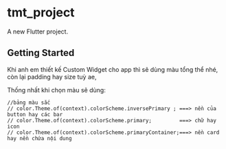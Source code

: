 # tmt_project

A new Flutter project.

## Getting Started

Khi anh em thiết kế Custom Widget cho app thì sẽ dùng màu tổng thể nhé, còn lại padding hay size tuỳ ae,

Thống nhất khi chọn màu sẽ dùng: 
    
    //bảng màu sắc
    // color.Theme.of(context).colorScheme.inversePrimary ; ===> nền của button hay các bar
    // color.Theme.of(context).colorScheme.primary;         ===> chữ hay icon
    // color.Theme.of(context).colorScheme.primaryContainer;===> nền card hay nền chứa nội dung




